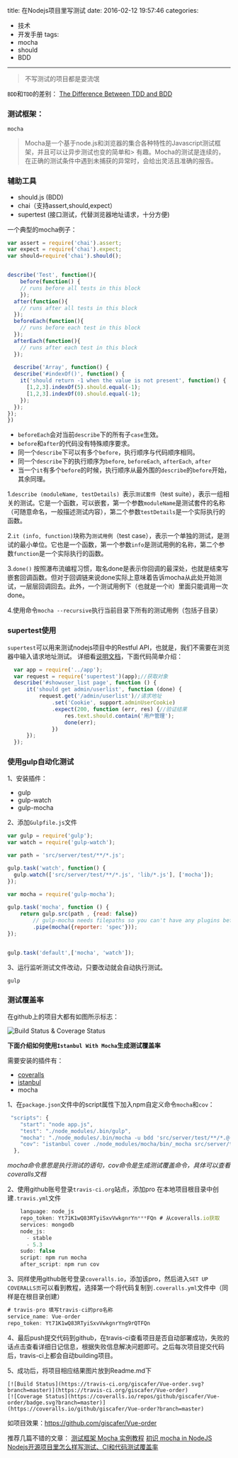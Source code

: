 title: 在Nodejs项目里写测试
date: 2016-02-12 19:57:46
categories:
- 技术
- 开发手册
tags:
- mocha
- should
- BDD
---

> 不写测试的项目都是耍流氓

`BDD`和`TDD`的差别： [The Difference Between TDD and BDD][1]

<!-- more -->
### 测试框架：
`mocha`

> Mocha是一个基于node.js和浏览器的集合各种特性的Javascript测试框架，并且可以让异步测试也变的简单和> 有趣。Mocha的测试是连续的，在正确的测试条件中遇到未捕获的异常时，会给出灵活且准确的报告。

### 辅助工具
 - should.js (BDD)
 - chai（支持assert,should,expect）
 - supertest (接口测试，代替浏览器地址请求，十分方便)


一个典型的mocha例子：

```javascript
var assert = require('chai').assert;
var expect = require('chai').expect;
var should=require('chai').should();


describe('Test', function(){
    before(function() {
    // runs before all tests in this block
    });
  after(function(){
    // runs after all tests in this block
  });
  beforeEach(function(){
    // runs before each test in this block
  });
  afterEach(function(){
    // runs after each test in this block
  });
    
  describe('Array', function() {
  describe('#indexOf()', function() {
    it('should return -1 when the value is not present', function() {
      [1,2,3].indexOf(5).should.equal(-1);
      [1,2,3].indexOf(0).should.equal(-1);
    });
  });
});
})

```

 - `beforeEach`会对当前`describe`下的所有子`case`生效。
 - `before`和`after`的代码没有特殊顺序要求。
 - 同一个`describe`下可以有多个`before`，执行顺序与代码顺序相同。
 - 同一个`describe`下的执行顺序为`before`, `beforeEach`, `afterEach`, `after`
 - 当一个`it`有多个`before`的时候，执行顺序从最外围的`describe`的`before`开始，其余同理。

1.`describe (moduleName, testDetails) `表示`测试套件`（test suite），表示一组相关的测试。它是一个函数，可以嵌套，第一个参数`moduleName`是测试套件的名称（可随意命名，一般描述测试内容），第二个参数`testDetails`是一个实际执行的函数。

2.`it (info, function)`块称为`测试用例`（test case），表示一个单独的测试，是测试的最小单位。它也是一个函数，第一个参数`info`是测试用例的名称，第二个参数`function`是一个实际执行的函数。

3.`done()` 按照瀑布流编程习惯，取名done是表示你回调的最深处，也就是结束写嵌套回调函数。但对于回调链来说done实际上意味着告诉mocha从此处开始测试，一层层回调回去。此外，一个测试用例下（也就是一个it）里面只能调用一次done。

4.使用命令`mocha --recursive`执行当前目录下所有的测试用例（包括子目录）

### supertest使用
  
  `supertest`可以用来测试nodejs项目中的Restful API，也就是，我们不需要在浏览器中输入请求地址测试。
  详细看[说明文档](https://github.com/visionmedia/supertest)，下面代码简单介绍：
  ```javascript
    var app = require('../app');
    var request = require('supertest')(app);//获取对象
    describe('#showuser_list page', function () {
        it('should get admin/userlist', function (done) {
            request.get('/admin/userlist')//请求地址
                .set('Cookie', support.adminUserCookie)
                .expect(200, function (err, res) {//验证结果
                    res.text.should.contain('用户管理');
                    done(err);
                })
        });
    });

  ```

### 使用gulp自动化测试

1、安装插件：

 - gulp
 - gulp-watch
 - gulp-mocha
 
2、添加`Gulpfile.js`文件

```javascript
var gulp = require('gulp');
var watch = require('gulp-watch');

var path = 'src/server/test/**/*.js';

gulp.task('watch', function() {
  gulp.watch(['src/server/test/**/*.js', 'lib/*.js'], ['mocha']);
});

var mocha = require('gulp-mocha');
 
gulp.task('mocha', function () {
    return gulp.src(path , {read: false})
        // gulp-mocha needs filepaths so you can't have any plugins before it 
        .pipe(mocha({reporter: 'spec'}));
});


gulp.task('default',['mocha', 'watch']);
```
3、运行监听测试文件改动，只要改动就会自动执行测试。

    gulp

### 测试覆盖率
在github上的项目大都有如图所示标志：

![Build Status & Coverage Status](http://giscafer.github.io/static/img/coverage-build.png)

**下面介绍如何使用`Istanbul With Mocha`生成测试覆盖率**

需要安装的插件有：

 - [coveralls](https://github.com/nickmerwin/node-coveralls)
 - [istanbul](https://github.com/gotwarlost/istanbul)
 - mocha
 
1、在`package.json`文件中的script属性下加入npm自定义命令`mocha`和`cov`：

```javascript
 "scripts": {
    "start": "node app.js",
    "test": "./node_modules/.bin/gulp",
    "mocha": "./node_modules/.bin/mocha -u bdd 'src/server/test/**/*.@(js|jsx)'",
    "cov": "istanbul cover ./node_modules/mocha/bin/_mocha src/server/test/**/*.js --report lcovonly -- -R spec && cat ./coverage/lcov.info | ./node_modules/coveralls/bin/coveralls.js && rm -rf ./coverage"
  },
```
*mocha命令意思是执行测试的语句，cov命令是生成测试覆盖命令，具体可以查看coveralls文档*

2、使用github账号登录`travis-ci.org`站点，添加pro
在本地项目根目录中创建`.travis.yml`文件
```javascript
    language: node_js
    repo_token: Yt71K1wQ83RTyiSxvVwkgnrYn***FQn # 从coveralls.io获取
    services: mongodb
    node_js:
      - stable
      - 5.3
    sudo: false
    script: npm run mocha
    after_script: npm run cov
```

3、同样使用github账号登录`coveralls.io`，添加该pro，然后进入`SET UP COVERALLS页`可以看到教程，选择第一个将代码复制到`.coveralls.yml`文件中（同样是在根目录创建）
```javascript
# travis-pro 填写travis-ci的pro名称
service_name: Vue-order
repo_token: Yt71K1wQ83RTyiSxvVwkgnrYng9rQTFQn

```

4、最后push提交代码到github，在travis-ci查看项目是否自动部署成功，失败的话点击查看详细日记信息，根据失败信息解决问题即可。之后每次项目提交代码后，travis-ci上都会自动building项目。

5、成功后，将项目相应结果图片放到Readme.md下

    [![Build Status](https://travis-ci.org/giscafer/Vue-order.svg?branch=master)](https://travis-ci.org/giscafer/Vue-order)
    [![Coverage Status](https://coveralls.io/repos/github/giscafer/Vue-order/badge.svg?branch=master)](https://coveralls.io/github/giscafer/Vue-order?branch=master)


如项目效果：https://github.com/giscafer/Vue-order


推荐几篇不错的文章：
[测试框架 Mocha 实例教程](http://www.ruanyifeng.com/blog/2015/12/a-mocha-tutorial-of-examples.html)
[初识 mocha in NodeJS](https://cnodejs.org/topic/516526766d38277306c7d277#56beaebf26d02fc6626bb560)
[Nodejs开源项目里怎么样写测试、CI和代码测试覆盖率](https://cnodejs.org/topic/558df089ebf9c92d17e73358)

  [1]: http://joshldavis.com/2013/05/27/difference-between-tdd-and-bdd/